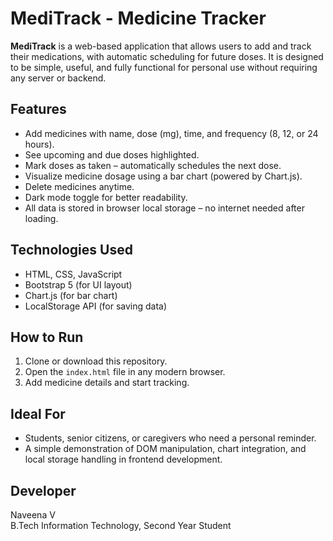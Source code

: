 # MediTrack - Medicine Tracker

**MediTrack** is a web-based application that allows users to add and track their medications, with automatic scheduling for future doses. It is designed to be simple, useful, and fully functional for personal use without requiring any server or backend.

## Features

- Add medicines with name, dose (mg), time, and frequency (8, 12, or 24 hours).
- See upcoming and due doses highlighted.
- Mark doses as taken – automatically schedules the next dose.
- Visualize medicine dosage using a bar chart (powered by Chart.js).
- Delete medicines anytime.
- Dark mode toggle for better readability.
- All data is stored in browser local storage – no internet needed after loading.

## Technologies Used

- HTML, CSS, JavaScript
- Bootstrap 5 (for UI layout)
- Chart.js (for bar chart)
- LocalStorage API (for saving data)

## How to Run

1. Clone or download this repository.
2. Open the `index.html` file in any modern browser.
3. Add medicine details and start tracking.

## Ideal For

- Students, senior citizens, or caregivers who need a personal reminder.
- A simple demonstration of DOM manipulation, chart integration, and local storage handling in frontend development.

## Developer

Naveena V  
B.Tech Information Technology, Second Year Student
